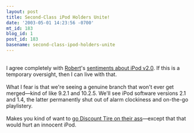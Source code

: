 ```yaml
---
layout: post
title: Second-Class iPod Holders Unite!
date: '2003-05-01 14:23:56 -0700'
mt_id: 183
blog_id: 1
post_id: 183
basename: second-class-ipod-holders-unite
---
```

<br />I agree completely with <a href="http://www.bump.net/">Robert</a>'s <a href="http://www.bump.net/archives/2003_05_01_index.html#200228279">sentiments about iPod v2.0</a>. If this is a temporary oversight, then I can live with that.<br /><br />What I fear is that we're seeing a genuine branch that won't ever get merged&#x2014;kind of like 9.2.1 and 10.2.5. We'll see iPod software versions 2.1 and 1.4, the latter permanently shut out of alarm clockiness and on-the-go playlistery.<br /><br />Makes you kind of want to <span style="cursor:hand;text-decoration:underline;" title="You know, like in that commercial where the lady throws a tire through the window.">go Discount Tire on their ass</span>&#x2014;except that that would hurt an innocent iPod.<br /><br /><br />
